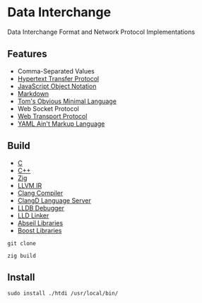 [Abseil]: https://abseil.io/
[Boost]: https://www.boost.org/
[C Language]: https://learn.microsoft.com/en-us/cpp/c-language/
[CC Language]: https://learn.microsoft.com/en-us/cpp/cpp/
[Clang]: https://clang.llvm.org/
[ClangD]: https://clangd.llvm.org/
[CommonMark]:https://commonmark.org/
[HTTP]: https://developer.mozilla.org/en-US/docs/Web/HTTP
[JSON]: https://www.json.org/json-en.html
[LLVM]: https://llvm.org/
[LLDB]: https://lldb.llvm.org/
[LLD]: https://lld.llvm.org/
[TOML]: https://toml.io/en/
[Web Transport]: https://w3c.github.io/webtransport/
[YAML]: https://yaml.org/
[Zig Language]: https://ziglang.org/

# Data Interchange

Data Interchange Format and Network Protocol Implementations

## Features

- Comma-Separated Values
- [Hypertext Transfer Protocol][HTTP]
- [JavaScript Object Notation][JSON]
- [Markdown][CommonMark]
- [Tom's Obvious Minimal Language][TOML]
- Web Socket Protocol
- [Web Transport Protocol][Web Transport]
- [YAML Ain't Markup Language][YAML]

## Build

- [C][C Language]
- [C++][CC Language]
- [Zig][Zig Language]
- [LLVM IR][LLVM]
- [Clang Compiler][Clang]
- [ClangD Language Server][ClangD]
- [LLDB Debugger][LLDB]
- [LLD Linker][LLD]
- [Abseil Libraries][Abseil]
- [Boost Libraries][Boost]

```shell
git clone

zig build
```

## Install

```shell
sudo install ./htdi /usr/local/bin/
```

